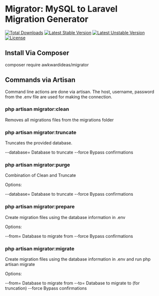 # Migrator: MySQL to Laravel Migration Generator

[![Total Downloads](https://poser.pugx.org/laravel/framework/d/total.svg)](https://packagist.org/packages/awkwardideas/migrator)
[![Latest Stable Version](https://poser.pugx.org/laravel/framework/v/stable.svg)](https://packagist.org/packages/awkwardideas/migrator)
[![Latest Unstable Version](https://poser.pugx.org/laravel/framework/v/unstable.svg)](https://packagist.org/packages/awkwardideas/migrator)
[![License](https://poser.pugx.org/laravel/framework/license.svg)](https://packagist.org/packages/awkwardideas/migrator)

## Install Via Composer

composer require awkwardideas/migrator

## Commands via Artisan

Command line actions are done via artisan.  The host, username, password from the .env file are used for making the connection.

### php artisan migrator:clean

Removes all migrations files from the migrations folder

### php artisan migrator:truncate

Truncates the provided database.  

--database=  Database to truncate
--force  Bypass confirmations

### php artisan migrator:purge

Combination of Clean and Truncate

Options:

--database=  Database to truncate
--force  Bypass confirmations

### php artisan migrator:prepare

Create migration files using the database information in .env

Options:

--from=  Database to migrate from
--force  Bypass confirmations

### php artisan migrator:migrate

Create migration files using the database information in .env and run php artisan migrate

Options:

--from=  Database to migrate from
--to= Database to migrate to (for truncation)
--force  Bypass confirmations

